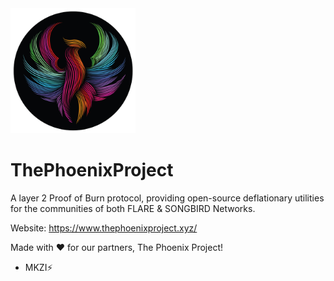 <img src="https://raw.githubusercontent.com/HelloMokuzai/ThePhoenixProject/main/images/sPHX.png" alt="drawing" width="200" height="200"/>

# ThePhoenixProject
A layer 2 Proof of Burn protocol, providing open-source deflationary utilities for the communities of both FLARE &amp; SONGBIRD Networks.

Website: https://www.thephoenixproject.xyz/

Made with ❤️ for our partners, The Phoenix Project!
- MKZI⚡

